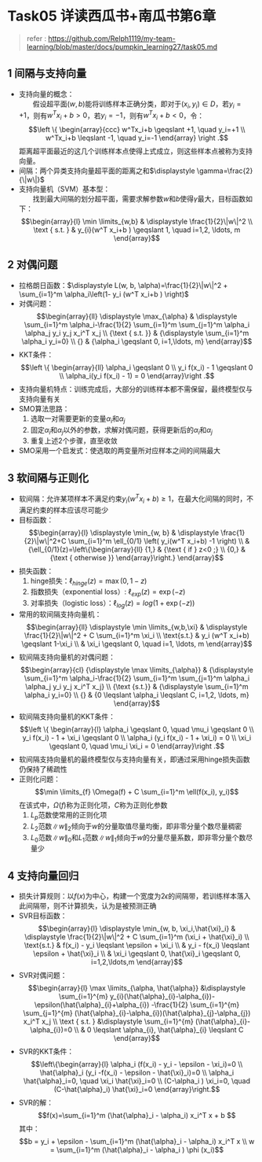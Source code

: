 # Task05 详读西瓜书+南瓜书第6章

> 
> refer : https://github.com/Relph1119/my-team-learning/blob/master/docs/pumpkin_learning27/task05.md
## 1 间隔与支持向量
- 支持向量的概念：  
  &emsp;&emsp;假设超平面$(w,b)$能将训练样本正确分类，即对于$(x_i,y_i) \in D$，若$y_i=+1$，则有$w^Tx_i+b>0$，若$y_i=-1$，则有$w^Tx_i+b<0$，令：
  $$\left \{ 
  \begin{array}{ccc}
   w^Tx_i+b \geqslant +1, \quad y_i=+1 \\
   w^Tx_i+b \leqslant -1, \quad y_i=-1
  \end{array} \right .$$
  距离超平面最近的这几个训练样本点使得上式成立，则这些样本点被称为支持向量。
- 间隔：两个异类支持向量超平面的距离之和$\displaystyle \gamma=\frac{2}{\|w\|}$
- 支持向量机（SVM）基本型：  
  &emsp;&emsp;找到最大间隔的划分超平面，需要求解参数$w$和$b$使得$\gamma$最大，目标函数如下：$$\begin{array}{l} \min \limits_{w,b} & \displaystyle \frac{1}{2}\|w\|^2 \\ 
\text { s.t. } & y_{i}(w^T x_i+b ) \geqslant 1, \quad i=1,2, \ldots, m \end{array}$$

## 2 对偶问题
- 拉格朗日函数：$\displaystyle L(w, b, \alpha)=\frac{1}{2}\|w\|^2 + \sum_{i=1}^m \alpha_i\left(1- y_i (w^T x_i+b ) \right)$
- 对偶问题：$$\begin{array}{ll} \displaystyle \max_{\alpha} & \displaystyle \sum_{i=1}^m \alpha_i-\frac{1}{2} \sum_{i=1}^m \sum_{j=1}^m \alpha_i \alpha_j y_i y_j x_i^T x_j \\ 
{\text { s.t. }} & {\displaystyle \sum_{i=1}^m \alpha_i y_i=0} \\ 
{} & {\alpha_i \geqslant 0, i=1,\ldots, m}
\end{array}$$
- KKT条件：$$\left \{ \begin{array}{ll}
\alpha_i \geqslant 0 \\
y_i f(x_i) - 1 \geqslant 0 \\
\alpha_i(y_i f(x_i) - 1) = 0
\end{array}\right .$$
- 支持向量机特点：训练完成后，大部分的训练样本都不需保留，最终模型仅与支持向量有关
- SMO算法思路：
  1. 选取一对需要更新的变量$\alpha_i$和$\alpha_j$
  2. 固定$\alpha_i$和$\alpha_j$以外的参数，求解对偶问题，获得更新后的$\alpha_i$和$\alpha_j$
  3. 重复上述2个步骤，直至收敛
- SMO采用一个启发式：使选取的两变量所对应样本之间的间隔最大

## 3 软间隔与正则化
- 软间隔：允许某项样本不满足约束$y_i(w^Tx_i+b) \geqslant 1$，在最大化间隔的同时，不满足约束的样本应该尽可能少
- 目标函数：$$\begin{array}{l}
\displaystyle \min_{w, b} & \displaystyle \frac{1}{2}\|w\|^2+C \sum_{i=1}^m \ell_{0/1} \left( y_i(w^T x_i+b) -1 \right) \\ 
& {\ell_{0/1}(z)=\left\{\begin{array}{ll}
{1,} & {\text { if } z<0 ;} \\ 
{0,} & {\text { otherwise }} \end{array}\right.}
\end{array}$$
- 损失函数：
  1. hinge损失：$\ell_{hinge}(z)=\max(0,1-z)$  
  2. 指数损失（exponential loss）: $\ell_{exp}(z)=\exp (-z)$  
  3. 对率损失（logistic loss）：$\ell_{log}(z)=log(1+\exp(-z))$
- 常用的软间隔支持向量机：
$$\begin{array}{ll}
\displaystyle \min \limits_{w,b,\xi} & \displaystyle \frac{1}{2}\|w\|^2 + C \sum_{i=1}^m \xi_i \\ 
\text{s.t.} & y_i (w^T x_i+b) \geqslant 1-\xi_i \\
& \xi_i \geqslant 0, \quad i=1, \ldots, m 
\end{array}$$
- 软间隔支持向量机的对偶问题：
$$\begin{array}{cl}
{\displaystyle \max \limits_{\alpha}} & {\displaystyle \sum_{i=1}^m \alpha_i-\frac{1}{2} \sum_{i=1}^m \sum_{j=1}^m \alpha_i \alpha_j y_i y_j x_i^T x_j} \\ 
{\text {s.t.}} & {\displaystyle \sum_{i=1}^m \alpha_i y_i=0}  \\
{} & {0 \leqslant \alpha_i \leqslant C, i=1,2, \ldots, m}
\end{array}$$
- 软间隔支持向量机的KKT条件：
$$\left \{ \begin{array}{l}
\alpha_i \geqslant 0, \quad \mu_i \geqslant 0 \\
y_i f(x_i) - 1 + \xi_i \geqslant 0 \\
\alpha_i (y_i f(x_i) - 1 + \xi_i) = 0 \\
\xi_i \geqslant 0, \quad \mu_i \xi_i = 0
\end{array}\right .$$
- 软间隔支持向量机的最终模型仅与支持向量有关，即通过采用hinge损失函数仍保持了稀疏性
- 正则化问题：$$\min \limits_{f} \Omega(f) + C \sum_{i=1}^m \ell(f(x_i), y_i)$$在该式中，$\Omega(f)$称为正则化项，$C$称为正则化参数
  1. $L_p$范数使常用的正则化项
  2. $L_2$范数$\|w\|_2$倾向于$w$的分量取值尽量均衡，即非零分量个数尽量稠密
  3. $L_0$范数$\|w\|_0$和$L_1$范数$\|w\|_1$倾向于$w$的分量尽量系数，即非零分量个数尽量少

## 4 支持向量回归
- 损失计算规则：以$f(x)$为中心，构建一个宽度为$2\epsilon$的间隔带，若训练样本落入此间隔带，则不计算损失，认为是被预测正确
- SVR目标函数：$$\begin{array}{l}
\displaystyle \min_{w, b, \xi_i,\hat{\xi}_i} & \displaystyle \frac{1}{2}\|w\|^2 + C \sum_{i=1}^m (\xi_i + \hat{\xi}_i) \\ 
\text{s.t.} & f(x_i) - y_i \leqslant \epsilon + \xi_i \\
& y_i - f(x_i) \leqslant \epsilon + \hat{\xi}_i \\
& \xi_i \geqslant 0, \hat{\xi}_i \geqslant 0, i=1,2,\ldots,m
\end{array}$$
- SVR对偶问题：
$$\begin{array}{l}
\max \limits_{\alpha, \hat{\alpha}} &\displaystyle \sum_{i=1}^{m} y_{i}(\hat{\alpha}_{i}-\alpha_{i})-\epsilon(\hat{\alpha}_{i}+\alpha_{i}) -\frac{1}{2} \sum_{i=1}^{m} \sum_{j=1}^{m} (\hat{\alpha}_{i}-\alpha_{i})(\hat{\alpha}_{j}-\alpha_{j}) x_i^T x_j \\
\text { s.t. } &\displaystyle \sum_{i=1}^{m} (\hat{\alpha}_{i}-\alpha_{i})=0 \\
& 0 \leqslant \alpha_{i}, \hat{\alpha}_{i} \leqslant C
\end{array}$$
- SVR的KKT条件：
$$\left\{\begin{array}{l}
\alpha_i (f(x_i) - y_i - \epsilon - \xi_i)=0 \\
\hat{\alpha}_i (y_i -f(x_i) - \epsilon - \hat{\xi}_i)=0 \\
\alpha_i \hat{\alpha}_i=0, \quad \xi_i \hat{\xi}_i=0 \\
(C-\alpha_i ) \xi_i=0, \quad (C-\hat{\alpha}_i) \hat{\xi}_i=0
\end{array}\right.$$
- SVR的解：$$f(x)=\sum_{i=1}^m (\hat{\alpha}_i - \alpha_i) x_i^T x + b
$$其中：$$b = y_i + \epsilon - \sum_{i=1}^m (\hat{\alpha}_i - \alpha_i) x_i^T x \\
w = \sum_{i=1}^m (\hat{\alpha}_i - \alpha_i ) \phi (x_i)$$